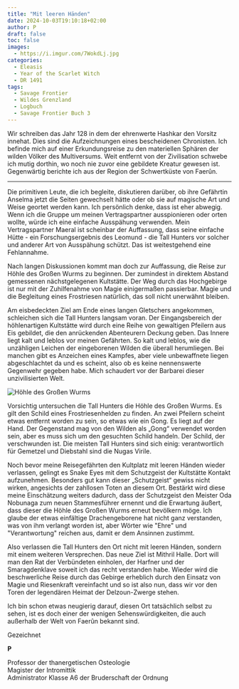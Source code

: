 ```yaml
---
title: "Mit leeren Händen"
date: 2024-10-03T19:10:18+02:00
author: P
draft: false
toc: false
images:
  - https://i.imgur.com/7WokdLj.jpg
categories:
  - Eleasis
  - Year of the Scarlet Witch
  - DR 1491
tags: 
  - Savage Frontier
  - Wildes Grenzland
  - Logbuch
  - Savage Frontier Buch 3
---
```


Wir schreiben das Jahr 128 in dem der ehrenwerte Hashkar den Vorsitz innehat. Dies sind die Aufzeichnungen eines bescheidenen Chronisten. Ich befinde mich auf einer Erkundungsreise zu den materiellen Sphären der wilden Völker des Multiversums. Weit entfernt von der Zivilisation schwebe ich mutig dorthin, wo noch nie zuvor eine gebildete Kreatur gewesen ist. Gegenwärtig berichte ich aus der Region der Schwertküste von Faerûn.
 
---

Die primitiven Leute, die ich begleite, diskutieren darüber, ob ihre Gefährtin Anselma jetzt die Seiten gewechselt hätte oder ob sie auf magische Art und Weise geortet werden kann. Ich persönlich denke, dass ist eher abwegig. Wenn ich die Gruppe um meinen Vertragspartner ausspionieren oder orten wollte, würde ich eine einfache Ausspähung verwenden. Mein Vertragspartner Maeral ist scheinbar der Auffassung, dass seine einfache Hütte - ein Forschungsergebnis des Leomund - die Tall Hunters vor solcher und anderer Art von Ausspähung schützt. Das ist weitestgehend eine Fehlannahme.
 
Nach langen Diskussionen kommt man doch zur Auffassung, die Reise zur Höhle des Großen Wurms zu beginnen. Der zumindest in direktem Abstand gemessenen nächstgelegenen Kultstätte. Der Weg durch das Hochgebirge ist nur mit der Zuhilfenahme von Magie einigermaßen passierbar. Magie und die Begleitung eines Frostriesen natürlich, das soll nicht unerwähnt bleiben.
 
Am eisbedeckten Ziel am Ende eines langen Gletschers angekommen, schleichen sich die Tall Hunters langsam voran. Der Eingangsbereich der höhlenartigen Kultstätte wird durch eine Reihe von gewaltigen Pfeilern aus Eis gebildet, die den anrückenden Abenteurern Deckung geben. Das Innere liegt kalt und leblos vor meinen Gefährten. So kalt und leblos, wie die unzähligen Leichen der eingeborenen Wilden die überall herumliegen. Bei manchen gibt es Anzeichen eines Kampfes, aber viele unbewaffnete liegen abgeschlachtet da und es scheint, also ob es keine nennenswerte Gegenwehr gegeben habe. Mich schaudert vor der Barbarei dieser unzivilisierten Welt.

![Höhle des Großen Wurms](https://www.dndbeyond.com/attachments/3/18/305.jpg)
 
Vorsichtig untersuchen die Tall Hunters die Höhle des Großen Wurms. Es gilt den Schild eines Frostriesenhelden zu finden. An zwei Pfeilern scheint etwas entfernt worden zu sein, so etwas wie ein Gong. Es liegt auf der Hand. Der Gegenstand mag von den Wilden als „Gong“ verwendet worden sein, aber es muss sich um den gesuchten Schild handeln. Der Schild, der verschwunden ist. Die meisten Tall Hunters sind sich einig: verantwortlich für Gemetzel und Diebstahl sind die Nugas Virile.
 
Noch bevor meine Reisegefährten den Kultplatz mit leeren Händen wieder verlassen, gelingt es Snake Eyes mit dem Schutzgeist der Kultstätte Kontakt aufzunehmen. Besonders gut kann dieser „Schutzgeist“ gewiss nicht wirken, angesichts der zahllosen Toten an diesem Ort. Bestärkt wird diese meine Einschätzung weiters dadurch, dass der Schutzgeist den Meister Oda Nobunaga zum neuen Stammesführer ernennt und die Erwartung äußert, dass dieser die Höhle des Großen Wurms erneut bevölkern möge. Ich glaube der etwas einfältige Drachengeborene hat nicht ganz verstanden, was von ihm verlangt worden ist, aber Wörter wie "Ehre" und "Verantwortung" reichen aus, damit er dem Ansinnen zustimmt.
 
Also verlassen die Tall Hunters den Ort nicht mit leeren Händen, sondern mit einem weiteren Versprechen. Das neue Ziel ist Mithril Halle. Dort will man den Rat der Verbündeten einholen, der Harfner und der Smaragdenklave soweit ich das recht verstanden habe. Wieder wird die beschwerliche Reise durch das Gebirge erheblich durch den Einsatz von Magie und Riesenkraft vereinfacht und so ist also nun, dass wir vor den Toren der legendären Heimat der Delzoun-Zwerge stehen.
 
Ich bin schon etwas neugierig darauf, diesen Ort tatsächlich selbst zu sehen, ist es doch einer der wenigen Sehenswürdigkeiten, die auch außerhalb der Welt von Faerûn bekannt sind.

Gezeichnet  

**P**  

Professor der thanergetischen Osteologie  
Magister der Intromittik  
Administrator Klasse A6 der Bruderschaft der Ordnung  